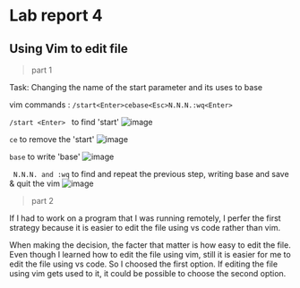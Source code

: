 # Lab report 4
## Using Vim to edit file 
> part 1 

Task: Changing the name of the start parameter and its uses to base

vim commands : ```/start<Enter>cebase<Esc>N.N.N.:wq<Enter>```

```/start <Enter> ``` to find 'start' 
![image](start.png)

``` ce ``` to remove the 'start' 
![image](ce.png)

``` base ``` to write 'base'
![image](base.png)

``` N.N.N. and :wq``` to find and repeat the previous step, writing base and save & quit the vim 
![image](wq.png)

> part 2 

If I had to work on a program that I was running remotely, I perfer the first strategy because it is easier to edit the file using vs code rather than vim. 

When making the decision, the facter that matter is how easy to edit the file. Even though I learned how to edit the file using vim, still it is easier for me to edit the file using vs code. So I choosed the first option. If editing the file using vim gets used to it, it could be possible to choose the second option. 
